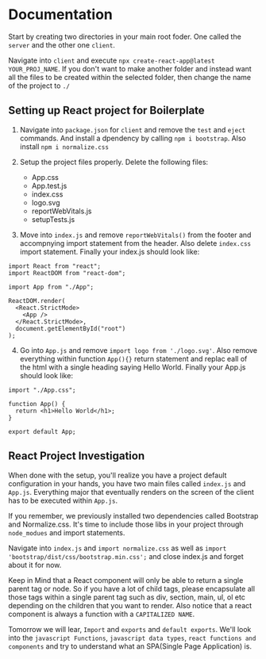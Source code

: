 # Documentation

Start by creating two directories in your main root foder. One called the `server` and the other one `client`.

Navigate into `client` and execute `npx create-react-app@latest YOUR_PROJ_NAME`. If you don't want to make another folder and instead want all the files to be created within the selected folder, then change the name of the project to `./`

## Setting up React project for Boilerplate

1. Navigate into `package.json` for `client` and remove the `test` and `eject` commands. And install a dpendency by calling `npm i bootstrap`. Also install `npm i normalize.css`

2. Setup the project files properly. Delete the following files:

   - App.css
   - App.test.js
   - index.css
   - logo.svg
   - reportWebVitals.js
   - setupTests.js

3. Move into `index.js` and remove `reportWebVitals()` from the footer and accompnying import statement from the header. Also delete `index.css` import statement. Finally your index.js should look like:

```
import React from "react";
import ReactDOM from "react-dom";

import App from "./App";

ReactDOM.render(
  <React.StrictMode>
    <App />
  </React.StrictMode>,
  document.getElementById("root")
);

```

4. Go into `App.js` and remove `import logo from './logo.svg'`. Also remove everything within function `App(){}` return statement and replac eall of the html with a single heading saying Hello World. Finally your App.js should look like:

```
import "./App.css";

function App() {
  return <h1>Hello World</h1>;
}

export default App;
```

## React Project Investigation

When done with the setup, you'll realize you have a project default configuration in your hands, you have two main files called `index.js` and `App.js`. Everything major that eventually renders on the screen of the client has to be executed within `App.js`.

If you remember, we previously installed two dependencies called Bootstrap and Normalize.css. It's time to include those libs in your project through `node_modues` and import statements.

Navigate into `index.js` and `import normalize.css` as well as `import 'bootstrap/dist/css/bootstrap.min.css';` and close index.js and forget about it for now.

Keep in Mind that a React component will only be able to return a single parent tag or node. So if you have a lot of child tags, please encapsulate all those tags within a single parent tag such as div, section, main, ul, ol etc depending on the children that you want to render.
Also notice that a react component is always a function with a `CAPITALIZED NAME`.

Tomorrow we will lear, `Import` and `exports` and `default exports`. We'll look into the `javascript Functions`, `javascript data types`, `react functions and components` and try to understand what an SPA(Single Page Application) is.
